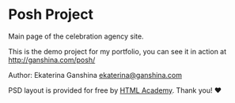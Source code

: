 # Posh Project
Main page of the celebration agency site.

This is the demo project for my portfolio, you can see it in action at http://ganshina.com/posh/ 

Author: Ekaterina Ganshina ekaterina@ganshina.com

PSD layout is provided for free by [HTML Academy](https://htmlacademy.ru). Thank you! :heart: